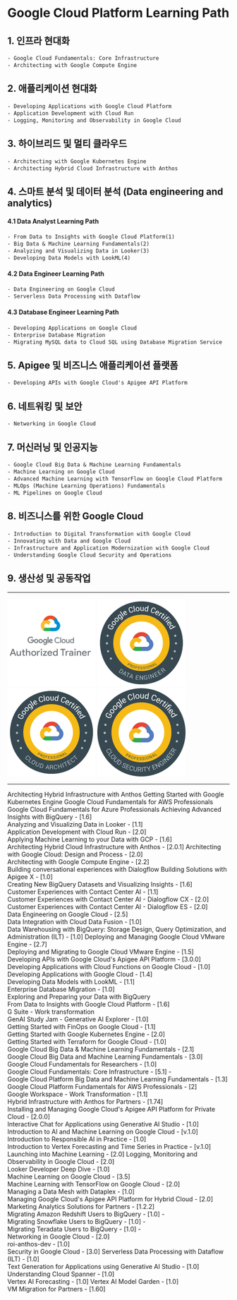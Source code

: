# Google Cloud Platform Learning Path

## 1. 인프라 현대화

    - Google Cloud Fundamentals: Core Infrastructure
    - Architecting with Google Compute Engine

## 2. 애플리케이션 현대화

    - Developing Applications with Google Cloud Platform
    - Application Development with Cloud Run
    - Logging, Monitoring and Observability in Google Cloud

## 3. 하이브리드 및 멀티 클라우드

    - Architecting with Google Kubernetes Engine
    - Architecting Hybrid Cloud Infrastructure with Anthos

## 4. 스마트 분석 및 데이터 분석 (Data engineering and analytics)

#### 4.1 Data Analyst Learning Path

    - From Data to Insights with Google Cloud Platform(1)
    - Big Data & Machine Learning Fundamentals(2)
    - Analyzing and Visualizing Data in Looker(3)
    - Developing Data Models with LookML(4)

#### 4.2 Data Engineer Learning Path

    - Data Engineering on Google Cloud
    - Serverless Data Processing with Dataflow

#### 4.3 Database Engineer Learning Path

    - Developing Applications on Google Cloud
    - Enterprise Database Migration
    - Migrating MySQL data to Cloud SQL using Database Migration Service

## 5. Apigee 및 비즈니스 애플리케이션 플랫폼

    - Developing APIs with Google Cloud's Apigee API Platform

## 6. 네트워킹 및 보안

    - Networking in Google Cloud

## 7. 머신러닝 및 인공지능

    - Google Cloud Big Data & Machine Learning Fundamentals
    - Machine Learning on Google Cloud
    - Advanced Machine Learning with TensorFlow on Google Cloud Platform
    - MLOps (Machine Learning Operations) Fundamentals
    - ML Pipelines on Google Cloud

## 8. 비즈니스를 위한 Google Cloud

    - Introduction to Digital Transformation with Google Cloud
    - Innovating with Data and Google Cloud
    - Infrastructure and Application Modernization with Google Cloud
    - Understanding Google Cloud Security and Operations

## 9. 생산성 및 공동작업

---

![GCP Trainer](Z1.Etc/Certifications/gcp_instructor_thumb.png)
![GCP DE](Z1.Etc/Certifications/gcp_data_engineer_thumb.png)
![GCP CAP](Z1.Etc/Certifications/gcp_cloud_architect_thumb.png)
![GCP SE](Z1.Etc/Certifications/gcp_security_engineer_thumb.png)

---


  
Architecting Hybrid Infrastructure with Anthos
Getting Started with Google Kubernetes Engine
Google Cloud Fundamentals for AWS Professionals
Google Cloud Fundamentals for Azure Professionals
Achieving Advanced Insights with BigQuery   - [1.6]  
Analyzing and Visualizing Data in Looker  - [1.1]  
Application Development with Cloud Run  - [2.0]   
Applying Machine Learning to your Data with GCP   - [1.6]  
Architecting Hybrid Cloud Infrastructure with Anthos   - [2.0.1] 
Architecting with Google Cloud: Design and Process   - [2.0]  
Architecting with Google Compute Engine   - [2.2]  
Building conversational experiences with Dialogflow
Building Solutions with Apigee X   - [1.0]   
Creating New BigQuery Datasets and Visualizing Insights   - [1.6]  
Customer Experiences with Contact Center AI   - [1.1]    
Customer Experiences with Contact Center AI - Dialogflow CX   - [2.0]    
Customer Experiences with Contact Center AI - Dialogflow ES   - [2.0]     
Data Engineering on Google Cloud   - [2.5]    
Data Integration with Cloud Data Fusion   - [1.0]    
Data Warehousing with BigQuery: Storage Design, Query Optimization, and Administration (ILT)   - [1.0] 
Deploying and Managing Google Cloud VMware Engine   - [2.7]     
Deploying and Migrating to Google Cloud VMware Engine   - [1.5]     
Developing APIs with Google Cloud's Apigee API Platform   - [3.0.0]     
Developing Applications with Cloud Functions on Google Cloud   - [1.0]     
Developing Applications with Google Cloud   - [1.4]  
Developing Data Models with LookML   - [1.1]  
Enterprise Database Migration   - [1.0]  
Exploring ​and ​Preparing ​your ​Data with BigQuery   
From Data to Insights with Google Cloud Platform  - [1.6]    
G Suite - Work transformation    
GenAI Study Jam - Generative AI Explorer   - [1.0]  
Getting Started with FinOps on Google Cloud   - [1.1]    
Getting Started with Google Kubernetes Engine   - [2.0]    
Getting Started with Terraform for Google Cloud   - [1.0]    
Google Cloud Big Data & Machine Learning Fundamentals   - [2.1]     
Google Cloud Big Data and Machine Learning Fundamentals   - [3.0]   
Google Cloud Fundamentals for Researchers   - [1.0]  
Google Cloud Fundamentals: Core Infrastructure   - [5.1]  -   
Google Cloud Platform Big Data and Machine Learning Fundamentals   - [1.3]    
Google Cloud Platform Fundamentals for AWS Professionals   - [2]    
Google Workspace - Work Transformation   - [1.1]  
Hybrid Infrastructure with Anthos for Partners   - [1.74]    
Installing and Managing Google Cloud's Apigee API Platform for Private Cloud   - [2.0.0]  
Interactive Chat for Applications using Generative AI Studio  - [1.0] 
Introduction to AI and Machine Learning on Google Cloud   - [v.1.0]  
Introduction to Responsible AI in Practice   - [1.0]  
Introduction to Vertex Forecasting and Time Series in Practice   - [v.1.0]  
Launching into Machine Learning   - [2.0] 
Logging, Monitoring and Observability in Google Cloud   - [2.0]  
Looker Developer Deep Dive  - [1.0]  
Machine Learning on Google Cloud   - [3.5]     
Machine Learning with TensorFlow on Google Cloud  - [2.0]    
Managing a Data Mesh with Dataplex   - [1.0]    
Managing Google Cloud's Apigee API Platform for Hybrid Cloud   - [2.0]  
Marketing Analytics Solutions for Partners   - [1.2.2]   
Migrating Amazon Redshift Users to BigQuery   - [1.0]  -   
Migrating Snowflake Users to BigQuery   - [1.0]  -   
Migrating Teradata Users to BigQuery   - [1.0]  -   
Networking in Google Cloud   - [2.0]  
roi-anthos-dev   - [1.0]    
Security in Google Cloud   - [3.0] 
Serverless Data Processing with Dataflow (ILT)   - [1.0]  
Text Generation for Applications using Generative AI Studio   - [1.0]  
Understanding Cloud Spanner   - [1.0]  
Vertex AI Forecasting   - [1.0] 
Vertex AI Model Garden   - [1.0]     
VM Migration for Partners   - [1.60]    

